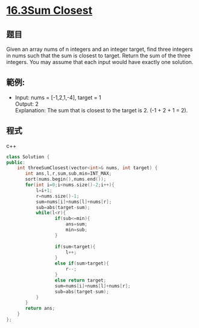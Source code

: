 # [16.3Sum Closest](https://leetcode.com/problems/3sum-closest/)

## 题目

Given an array nums of n integers and an integer target, find three integers in nums such that the sum is closest to target. Return the sum of the three integers. You may assume that each input would have exactly one solution.

## 範例:

* Input: nums = [-1,2,1,-4], target = 1     
  Output: 2     
  Explanation: The sum that is closest to the target is 2. (-1 + 2 + 1 = 2).    
  
## 程式
c++
```cpp
class Solution {
public:
    int threeSumClosest(vector<int>& nums, int target) {
       int ans,l,r,sum,sub,min=INT_MAX;
       sort(nums.begin(),nums.end());
       for(int i=0;i<nums.size()-2;i++){
           l=i+1;
           r=nums.size()-1;
           sum=nums[i]+nums[l]+nums[r];
           sub=abs(target-sum);          
           while(l<r){
                  if(sub<=min){
                      ans=sum;
                      min=sub;
                  }
                  
                  if(sum<target){
                      l++;
                  }
                  else if(sum>target){
                      r--;
                  }
                  else return target;
                  sum=nums[i]+nums[l]+nums[r];
                  sub=abs(target-sum);
           }
       }
       return ans;
    } 
};
```

